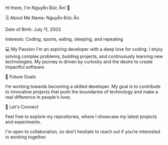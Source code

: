 Hi there, I'm Nguyễn Đức Ân! 👋

🗓️ About Me
Name: Nguyễn Đức Ân

Date of Birth: July 11, 2003

Interests: Coding, sports, eating, sleeping, and repeating

💻 My Passion
I'm an aspiring developer with a deep love for coding. I enjoy solving complex problems, building projects, and continuously learning new technologies. My journey is driven by curiosity and the desire to create impactful software.

🎯 Future Goals

I’m working towards becoming a skilled developer. My goal is to contribute to innovative projects that push the boundaries of technology and make a real difference in people's lives.

🤝 Let's Connect

Feel free to explore my repositories, where I showcase my latest projects and experiments.

I'm open to collaboration, so don’t hesitate to reach out if you’re interested in working together.
